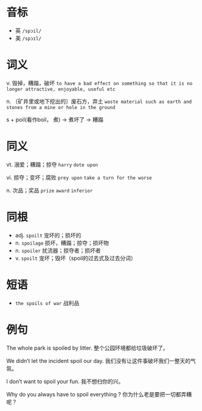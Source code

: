 # 音标

- 英 `/spɔil/`
- 美 `/spɔɪl/`

# 词义

v. 毁掉，糟蹋，破坏
`to have a bad effect on something so that it is no longer attractive, enjoyable, useful etc`

n. 〔矿井里或地下挖出的〕废石方，弃土
`waste material such as earth and stones from a mine or hole in the ground`



s + poil(看作boil， 煮) → 煮坏了 → 糟蹋

# 同义

vt. 溺爱；糟蹋；掠夺
`harry` `dote upon`

vi. 掠夺；变坏；腐败
`prey upon` `take a turn for the worse`

n. 次品；奖品
`prize` `award` `inferior`

# 同根

- adj. `spoilt` 宠坏的；损坏的
- n. `spoilage` 损坏，糟蹋；掠夺；损坏物
- n. `spoiler` 扰流器；掠夺者；损坏者
- v. `spoilt` 宠坏；毁坏（spoil的过去式及过去分词）

# 短语

- `the spoils of war` 战利品

# 例句

The whole park is spoiled by litter.
整个公园环境都给垃圾破坏了。

We didn’t let the incident spoil our day.
我们没有让这件事破坏我们一整天的气氛。

I don’t want to spoil your fun.
我不想扫你的兴。

Why do you always have to spoil everything ?
你为什么老是要把一切都弄糟呢？


